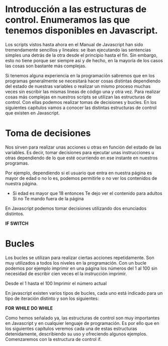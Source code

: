 # Introducción a las estructuras de control. Enumeramos las que tenemos disponibles en Javascript.
                              

Los scripts vistos hasta ahora en el Manual de Javascript han sido tremendamente sencillos y lineales: se iban ejecutando las sentencias simples una detrás de la otra desde el principio hasta el fin. Sin embargo, esto no tiene porque ser siempre así y de hecho, en la mayoría de los casos las cosas son bastante más complejas.

Si tenemos alguna experiencia en la programación sabremos que en los programas generalmente se necesitará hacer cosas distintas dependiendo del estado de nuestras variables o realizar un mismo proceso muchas veces sin escribir las mismas líneas de código una y otra vez. Para realizar cosas más complejas en nuestros scripts se utilizan las estructuras de control. Con ellas podemos realizar tomas de decisiones y bucles. En los siguientes capítulos vamos a conocer las distintas estructuras de control que existen en Javascript.

# Toma de decisiones
Nos sirven para realizar unas acciones u otras en función del estado de las variables. Es decir, tomar decisiones para ejecutar unas instrucciones u otras dependiendo de lo que esté ocurriendo en ese instante en nuestros programas.

Por ejemplo, dependiendo si el usuario que entra en nuestra página es mayor de edad o no lo es, podemos permitirle o no ver los contenidos de nuestra página.

* Si edad es mayor que 18 entonces
   Te dejo ver el contenido para adultos
Si no
   Te mando fuera de la página

En Javascript podemos tomar decisiones utilizando dos enunciados distintos.

**IF**
**SWITCH**

# Bucles
Los bucles se utilizan para realizar ciertas acciones repetidamente. Son muy utilizados a todos los niveles en la programación. Con un bucle podemos por ejemplo imprimir en una página los números del 1 al 100 sin necesidad de escribir cien veces el la instrucción imprimir.

Desde el 1 hasta el 100
   Imprimir el número actual

En javascript existen varios tipos de bucles, cada uno está indicado para un tipo de iteración distinto y son los siguientes:

**FOR**
**WHILE**
**DO WHILE**

Como hemos señalado ya, las estructuras de control son muy importantes en Javascript y en cualquier lenguaje de programación. Es por ello que en los siguientes capítulos veremos cada una de estas estructuras detenidamente, describiendo su uso y ofreciendo algunos ejemplos. Comenzaremos con la estructura de control if.